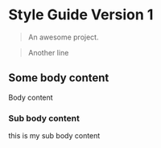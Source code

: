 # Style Guide Version 1

> An awesome project.

>Another line

## Some body content

Body content

### Sub body content

this is my sub body content